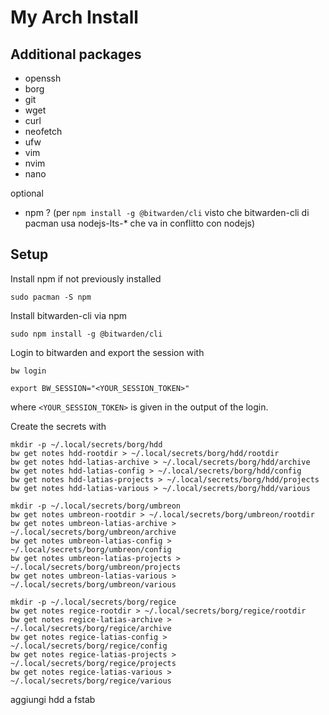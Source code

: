 # My Arch Install

## Additional packages

-   openssh
-   borg
-   git
-   wget
-   curl
-   neofetch
-   ufw
-   vim
-   nvim
-   nano

optional
-   npm ? (per `npm install -g @bitwarden/cli` visto che bitwarden-cli di pacman
    usa nodejs-lts-\* che va in conflitto con nodejs)

## Setup

Install npm if not previously installed

```
sudo pacman -S npm
```

Install bitwarden-cli via npm

```
sudo npm install -g @bitwarden/cli
```

Login to bitwarden and export the session with

```
bw login

export BW_SESSION="<YOUR_SESSION_TOKEN>"
```

where `<YOUR_SESSION_TOKEN>` is given in the output of the login.

Create the secrets with

```
mkdir -p ~/.local/secrets/borg/hdd
bw get notes hdd-rootdir > ~/.local/secrets/borg/hdd/rootdir
bw get notes hdd-latias-archive > ~/.local/secrets/borg/hdd/archive
bw get notes hdd-latias-config > ~/.local/secrets/borg/hdd/config
bw get notes hdd-latias-projects > ~/.local/secrets/borg/hdd/projects
bw get notes hdd-latias-various > ~/.local/secrets/borg/hdd/various

mkdir -p ~/.local/secrets/borg/umbreon
bw get notes umbreon-rootdir > ~/.local/secrets/borg/umbreon/rootdir
bw get notes umbreon-latias-archive > ~/.local/secrets/borg/umbreon/archive
bw get notes umbreon-latias-config > ~/.local/secrets/borg/umbreon/config
bw get notes umbreon-latias-projects > ~/.local/secrets/borg/umbreon/projects
bw get notes umbreon-latias-various > ~/.local/secrets/borg/umbreon/various

mkdir -p ~/.local/secrets/borg/regice
bw get notes regice-rootdir > ~/.local/secrets/borg/regice/rootdir
bw get notes regice-latias-archive > ~/.local/secrets/borg/regice/archive
bw get notes regice-latias-config > ~/.local/secrets/borg/regice/config
bw get notes regice-latias-projects > ~/.local/secrets/borg/regice/projects
bw get notes regice-latias-various > ~/.local/secrets/borg/regice/various
```

aggiungi hdd a fstab
